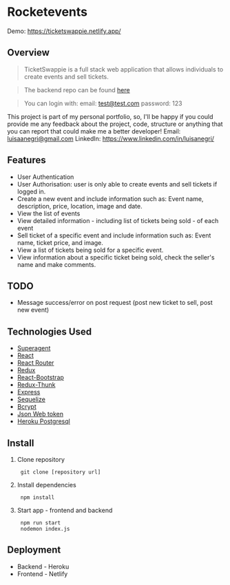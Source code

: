 # Rocketevents
Demo: https://ticketswappie.netlify.app/

## Overview

>TicketSwappie is a full stack web application that allows individuals to create events and sell tickets. 

>The backend repo can be found [here](https://github.com/luisanegri/ticketswappie-server)

>You can login with:
email: test@test.com
password: 123


This project is part of my personal portfolio, so, I'll be happy if you could provide me any feedback about the project, code, structure or anything that you can report that could make me a better developer!
Email: <luisaanegri@gmail.com>
LinkedIn: https://www.linkedin.com/in/luisanegri/

## Features

* User Authentication
* User Authorisation: user is only able to create events and sell tickets if logged in.
* Create a new event and include information such as: Event name, description, price, location, image and date.
* View the list of events
* View detailed information - including list of tickets being sold - of each event
* Sell ticket of a specific event and include information such as: Event name, ticket price, and image.
* View a list of tickets being sold for a specific event.
* View information about a specific ticket being sold, check the seller's name and make comments.

## TODO

* Message success/error on post request (post new ticket to sell, post new event)

## Technologies Used

* [Superagent](https://visionmedia.github.io/superagent/)
* [React](https://reactjs.org/)
* [React Router](https://reacttraining.com/react-router/web/guides/quick-start)
* [Redux](https://redux.js.org/)
* [React-Bootstrap](https://react-bootstrap.github.io/)
* [Redux-Thunk](https://github.com/reduxjs/redux-thunk)
* [Express](https://expressjs.com/)
* [Sequelize](https://sequelize.org/)
* [Bcrypt](https://www.npmjs.com/package/bcrypt)
* [Json Web token](https://www.npmjs.com/package/jsonwebtoken)
* [Heroku Postgresql](https://elements.heroku.com/addons/heroku-postgresql)


## Install

1. Clone repository

        git clone [repository url]
        
2. Install dependencies

        npm install
        
3. Start app - frontend and backend

        npm run start 
        nodemon index.js
        
## Deployment

* Backend - Heroku
* Frontend - Netlify
